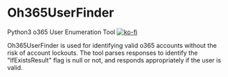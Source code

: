 # Oh365UserFinder
Python3 o365 User Enumeration Tool
[![ko-fi](https://ko-fi.com/img/githubbutton_sm.svg)](https://ko-fi.com/M4M03Q2JN)

Oh365UserFinder is used for identifying valid o365 accounts without the risk of account lockouts.  The tool parses responses to identify the "IfExistsResult" flag is null or not, and responds appropriately if the user is valid.  

